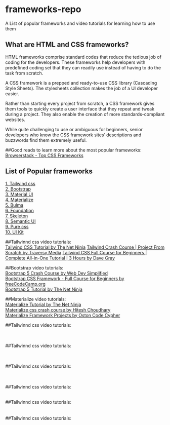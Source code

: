 # frameworks-repo
A List of popular frameworks and video tutorials for learning how to use them

## What are HTML and CSS frameworks?
HTML frameworks comprise standard codes that reduce the tedious job of coding for the developers. These frameworks help developers with predefined coding set that they can readily use instead of having to do the task from scratch.  

A CSS framework is a prepped and ready-to-use CSS library (Cascading Style Sheets). The stylesheets collection makes the job of a UI developer easier.  

Rather than starting every project from scratch, a CSS framework gives them tools to quickly create a user interface that they repeat and tweak during a project. They also enable the creation of more standards-compliant websites.   

While quite challenging to use or ambiguous for beginners, senior developers who know the CSS framework sites’ descriptions and buzzwords find them extremely useful.  

##Good reads to learn more about the most popular frameworks:  
[Browserstack - Top CSS Frameworks](https://www.browserstack.com/guide/top-css-frameworks)  


## List of Popular frameworks

[1. Tailwind css](https://tailwindcss.com/)  
[2. Bootstrap](https://getbootstrap.com/)  
[3. Material UI](https://mui.com/)  
[4. Materialize](https://materializecss.com/)  
[5. Bulma](https://bulma.io/)  
[6. Foundation](https://get.foundation/)  
[7. Skeleton](http://getskeleton.com/)  
[8. Semantic UI](https://semantic-ui.com/)  
[9. Pure css](https://purecss.io/)  
[10. UI Kit](https://getuikit.com/)  

##Tailwinnd css video tutorials:  
[Tailwind CSS Tutorial by The Net Ninja](https://youtube.com/playlist?list=PL4cUxeGkcC9gpXORlEHjc5bgnIi5HEGhw)
[Tailwind Crash Course | Project From Scratch by Traversy Media](https://youtu.be/dFgzHOX84xQ)
[Tailwind CSS Full Course for Beginners | Complete All-in-One Tutorial | 3 Hours by Dave Gray](https://youtu.be/lCxcTsOHrjo)  

##Bootstrap video tutorials:  
[Bootstrap 5 Crash Course by Web Dev Simplified](https://youtu.be/Jyvffr3aCp0)  
[Bootstrap CSS Framework - Full Course for Beginners by freeCodeCamp.org](https://youtu.be/-qfEOE4vtxE)  
[Bootstrap 5 Tutorial by The Net Ninja](https://youtube.com/playlist?list=PL4cUxeGkcC9joIM91nLzd_qaH_AimmdAR)  

##Materialize video tutorials:  
[Materialize Tutorial by The Net Ninja](https://youtube.com/playlist?list=PL4cUxeGkcC9gGrbtvASEZSlFEYBnPkmff)  
[Materialize css crash course by Hitesh Choudhary](https://youtube.com/playlist?list=PLRAV69dS1uWQMe-An4FwXoPAV7JLXBXmd)  
[Materialize Framework Projects by Oston Code Cypher](https://youtube.com/playlist?list=PLtdjDPuJNualRrb5yftaiiV163yzmNvrh)  

##Tailwinnd css video tutorials:  
[]()  
[]()  
[]()  

##Tailwinnd css video tutorials:  
[]()  
[]()  
[]()  

##Tailwinnd css video tutorials:  
[]()  
[]()  
[]()  


##Tailwinnd css video tutorials:  
[]()  
[]()  

##Tailwinnd css video tutorials:  
[]()  
[]()  
##Tailwinnd css video tutorials:  
